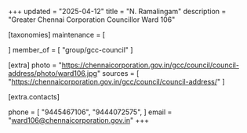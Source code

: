 +++
updated = "2025-04-12"
title = "N. Ramalingam"
description = "Greater Chennai Corporation Councillor Ward 106"

[taxonomies]
maintenance = [

]
member_of = [
    "group/gcc-council"
]

[extra]
photo = "https://chennaicorporation.gov.in/gcc/council/council-address/photo/ward106.jpg"
sources = [
    "https://chennaicorporation.gov.in/gcc/council/council-address/"
]

[extra.contacts]

phone = [
    "9445467106",
    "9444072575",
    ]
email = "ward106@chennaicorporation.gov.in"
+++